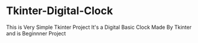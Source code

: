 # Tkinter-Digital-Clock
This is Very Simple Tkinter Project It's a Digital Basic Clock Made By Tkinter and is Beginnner Project
